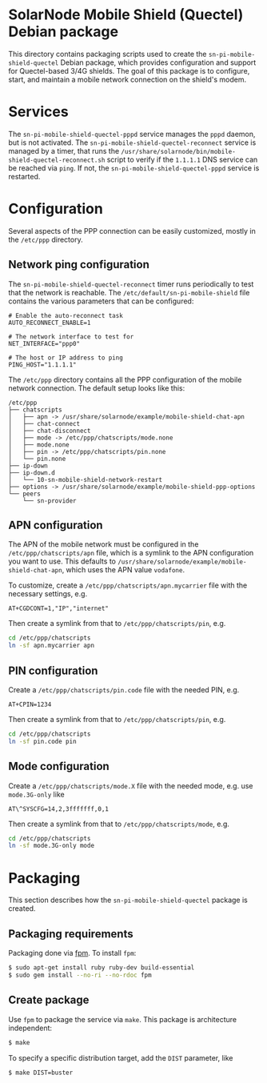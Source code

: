 # SolarNode Mobile Shield (Quectel) Debian package

This directory contains packaging scripts used to create the `sn-pi-mobile-shield-quectel`
Debian package, which provides configuration and support for Quectel-based 3/4G shields. The goal of
this package is to configure, start, and maintain a mobile network connection on the shield's modem.

# Services

The `sn-pi-mobile-shield-quectel-pppd` service manages the `pppd` daemon, but is not activated. The
`sn-pi-mobile-shield-quectel-reconnect` service is managed by a timer, that runs the
`/usr/share/solarnode/bin/mobile-shield-quectel-reconnect.sh` script to verify if the `1.1.1.1` DNS
service can be reached via `ping`. If not, the `sn-pi-mobile-shield-quectel-pppd` service is
restarted.

# Configuration

Several aspects of the PPP connection can be easily customized, mostly in the `/etc/ppp` directory.

## Network ping configuration

The `sn-pi-mobile-shield-quectel-reconnect` timer runs periodically to test that the network is
reachable. The `/etc/default/sn-pi-mobile-shield` file contains the various parameters that can be
configured:

```
# Enable the auto-reconnect task
AUTO_RECONNECT_ENABLE=1

# The network interface to test for
NET_INTERFACE="ppp0"

# The host or IP address to ping
PING_HOST="1.1.1.1"
```

The `/etc/ppp` directory contains all the PPP configuration of the mobile network connection.
The default setup looks like this:

```
/etc/ppp
├── chatscripts
│   ├── apn -> /usr/share/solarnode/example/mobile-shield-chat-apn
│   ├── chat-connect
│   ├── chat-disconnect
│   ├── mode -> /etc/ppp/chatscripts/mode.none
│   ├── mode.none
│   ├── pin -> /etc/ppp/chatscripts/pin.none
│   └── pin.none
├── ip-down
├── ip-down.d
│   └── 10-sn-mobile-shield-network-restart
├── options -> /usr/share/solarnode/example/mobile-shield-ppp-options
└── peers
    └── sn-provider
```

## APN configuration

The APN of the mobile network must be configured in the `/etc/ppp/chatscripts/apn` file, which is
a symlink to the APN configuration you want to use. This defaults to
`/usr/share/solarnode/example/mobile-shield-chat-apn`, which uses the APN value `vodafone`.

To customize, create a `/etc/ppp/chatscripts/apn.mycarrier` file with the necessary settings, e.g.

```
AT+CGDCONT=1,"IP","internet"
```

Then create a symlink from that to `/etc/ppp/chatscripts/pin`, e.g.

```sh
cd /etc/ppp/chatscripts
ln -sf apn.mycarrier apn
```

## PIN configuration

Create a `/etc/ppp/chatscripts/pin.code` file with the needed PIN, e.g.

```
AT+CPIN=1234
```

Then create a symlink from that to `/etc/ppp/chatscripts/pin`, e.g.

```sh
cd /etc/ppp/chatscripts
ln -sf pin.code pin
```

## Mode configuration

Create a `/etc/ppp/chatscripts/mode.X` file with the needed mode, e.g. use `mode.3G-only` like

```
AT\^SYSCFG=14,2,3fffffff,0,1
```

Then create a symlink from that to `/etc/ppp/chatscripts/mode`, e.g.

```sh
cd /etc/ppp/chatscripts
ln -sf mode.3G-only mode
```


# Packaging

This section describes how the `sn-pi-mobile-shield-quectel` package is created.

## Packaging requirements

Packaging done via [fpm][fpm]. To install `fpm`:

```sh
$ sudo apt-get install ruby ruby-dev build-essential
$ sudo gem install --no-ri --no-rdoc fpm
```

## Create package

Use `fpm` to package the service via `make`. This package is architecture independent:

```sh
$ make
```

To specify a specific distribution target, add the `DIST` parameter, like

```sh
$ make DIST=buster
```

[fpm]: https://github.com/jordansissel/fpm
